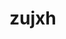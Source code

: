 # zujxh
<!-- Auto-update: 2025-10-06T12:16:24.778928 -->

<!-- Auto-update: 2025-10-06T18:39:43.938882 -->

<!-- Auto-update: 2025-10-09T21:37:19.374737 -->

<!-- Auto-update: 2025-10-26T08:42:10.881690 -->
